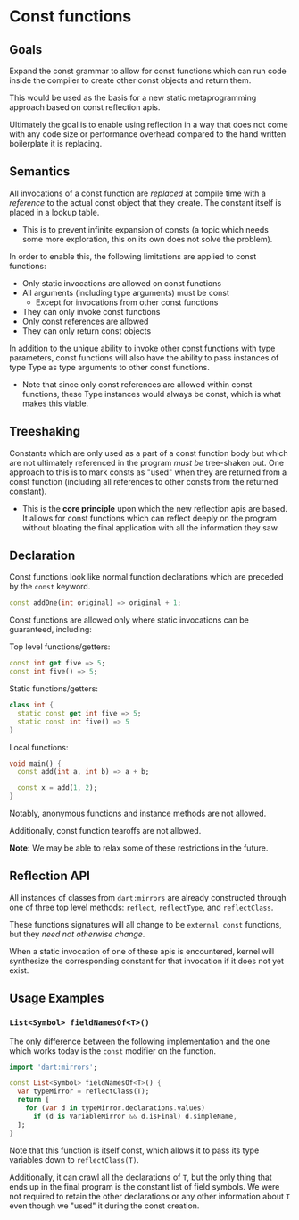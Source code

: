 # Const functions

## Goals

Expand the const grammar to allow for const functions which can run code inside
the compiler to create other const objects and return them.

This would be used as the basis for a new static metaprogramming approach based
on const reflection apis.

Ultimately the goal is to enable using reflection in a way that does not come
with any code size or performance overhead compared to the hand written
boilerplate it is replacing.

## Semantics

All invocations of a const function are _replaced_ at compile time with a
_reference_ to the actual const object that they create. The constant itself
is placed in a lookup table.

- This is to prevent infinite expansion of consts (a topic which needs some
  more exploration, this on its own does not solve the problem).

In order to enable this, the following limitations are applied to const
functions:

- Only static invocations are allowed on const functions
- All arguments (including type arguments) must be const
  - Except for invocations from other const functions
- They can only invoke const functions
- Only const references are allowed
- They can only return const objects

In addition to the unique ability to invoke other const functions with type
parameters, const functions will also have the ability to pass instances of
type Type as type arguments to other const functions.

  - Note that since only const references are allowed within const functions,
    these Type instances would always be const, which is what makes this
    viable.

## Treeshaking

Constants which are only used as a part of a const function body but which are
not ultimately referenced in the program _must be_ tree-shaken out. One
approach to this is to mark consts as "used" when they are returned from a
const function (including all references to other consts from the returned
constant).

- This is the **core principle** upon which the new reflection apis are based.
  It allows for const functions which can reflect deeply on the program without
  bloating the final application with all the information they saw.

## Declaration

Const functions look like normal function declarations which are preceded by
the `const` keyword.

```dart
const addOne(int original) => original + 1;
```

Const functions are allowed only where static invocations can be guaranteed, 
including:

Top level functions/getters:

```dart
const int get five => 5;
const int five() => 5;
```

Static functions/getters:

```dart
class int {
  static const get int five => 5;
  static const int five() => 5
}
```

Local functions:

```dart
void main() {
  const add(int a, int b) => a + b;

  const x = add(1, 2);
}
```

Notably, anonymous functions and instance methods are not allowed.

Additionally, const function tearoffs are not allowed.

**Note:** We may be able to relax some of these restrictions in the future.

## Reflection API

All instances of classes from `dart:mirrors` are already constructed through
one of three top level methods: `reflect`, `reflectType`, and `reflectClass`.

These functions signatures will all change to be `external const` functions,
but they _need not otherwise change_.

When a static invocation of one of these apis is encountered, kernel will
synthesize the corresponding constant for that invocation if it does not
yet exist.

## Usage Examples

### `List<Symbol> fieldNamesOf<T>()`

The only difference between the following implementation and the one which
works today is the `const` modifier on the function.

```dart
import 'dart:mirrors';

const List<Symbol> fieldNamesOf<T>() {
  var typeMirror = reflectClass(T);
  return [
    for (var d in typeMirror.declarations.values)
      if (d is VariableMirror && d.isFinal) d.simpleName,
  ];
}
```

Note that this function is itself const, which allows it to pass its type
variables down to `reflectClass(T)`.

Additionally, it can crawl all the declarations of `T`, but the only thing
that ends up in the final program is the constant list of field symbols. We
were not required to retain the other declarations or any other information
about `T` even though we "used" it during the const creation.
